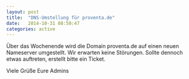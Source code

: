 ```yaml
---
layout: post
title:  "DNS-Umstellung für proventa.de"
date:   2014-10-31 08:50:47
categories: active
---
```


Über das Wochenende wird die Domain proventa.de auf einen neuen Nameserver umgestellt. Wir erwarten keine Störungen. Sollte dennoch etwas auftreten, erstellt bitte ein Ticket.

Viele Grüße
Eure Admins
